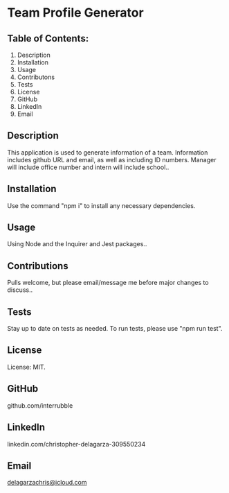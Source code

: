 # Team Profile Generator

## Table of Contents:

1. Description
2. Installation
3. Usage
4. Contributons
5. Tests
6. License
7. GitHub
8. LinkedIn
9. Email

## Description

This application is used to generate information of a team. Information includes github URL and email, as well as including ID numbers. Manager will include office number and intern will include school..

## Installation

Use the command "npm i" to install any necessary dependencies.

## Usage

Using Node and the Inquirer and Jest packages..

## Contributions

Pulls welcome, but please email/message me before major changes to discuss..

## Tests

Stay up to date on tests as needed. To run tests, please use "npm run test".

## License

License: MIT.

## GitHub

github.com/interrubble

## LinkedIn

linkedin.com/christopher-delagarza-309550234

## Email

delagarzachris@icloud.com
            